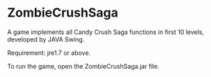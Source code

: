 # ZombieCrushSaga

A game implements all Candy Crush Saga functions in first 10 levels, developed by JAVA Swing.

Requirement:
jre1.7 or above.


To run the game, open the ZombieCrushSaga.jar file.
